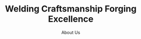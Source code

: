 ---
subtitle: "About Us"
title: "Welding Craftsmanship Forging Excellence"
description: "We specialize in providing best quality steel for industries such as shipbuilding, oil and gas, and refineries. With our extensive expertise and commitment to excellence, we offer tailored solutions to meet your specific needs."
quote: "Maecenas gravida sapien quis mi hendrerit ornare fusce ferment tortor sit amet ipsum laoreet hendrerit ornare."
button_text: "More About Us"
button_link: "about.html"
stats_number: 125
stats_title: "The Project Complete"
main_image: "assets/photos/Component 4 (1).svg"
stats_icon: "assets/photos/125.svg"
--- 